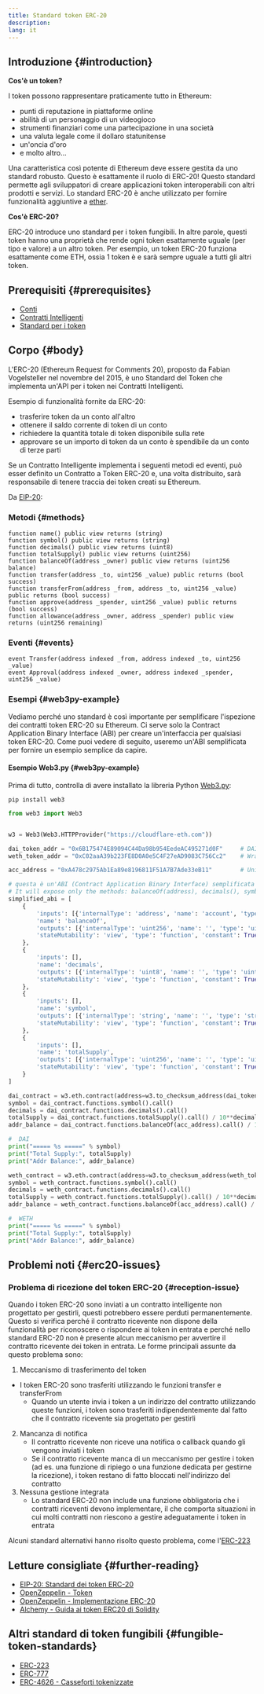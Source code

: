 ```yaml
---
title: Standard token ERC-20
description:
lang: it
---
```


## Introduzione {#introduction}

**Cos'è un token?**

I token possono rappresentare praticamente tutto in Ethereum:

- punti di reputazione in piattaforme online
- abilità di un personaggio di un videogioco
- strumenti finanziari come una partecipazione in una società
- una valuta legale come il dollaro statunitense
- un'oncia d'oro
- e molto altro...

Una caratteristica così potente di Ethereum deve essere gestita da uno standard robusto. Questo è esattamente il ruolo di ERC-20! Questo standard permette agli sviluppatori di creare applicazioni token interoperabili con altri prodotti e servizi. Lo standard ERC-20 è anche utilizzato per fornire funzionalità aggiuntive a [ether](/glossary/#ether).

**Cos'è ERC-20?**

ERC-20 introduce uno standard per i token fungibili. In altre parole, questi token hanno una proprietà che rende ogni token esattamente uguale (per tipo e valore) a un altro token. Per esempio, un token ERC-20 funziona esattamente come ETH, ossia 1 token è e sarà sempre uguale a tutti gli altri token.

## Prerequisiti {#prerequisites}

- [Conti](/developers/docs/accounts)
- [Contratti Intelligenti](/developers/docs/smart-contracts/)
- [Standard per i token](/developers/docs/standards/tokens/)

## Corpo {#body}

L'ERC-20 (Ethereum Request for Comments 20), proposto da Fabian Vogelsteller nel novembre del 2015, è uno Standard del Token che implementa un'API per i token nei Contratti Intelligenti.

Esempio di funzionalità fornite da ERC-20:

- trasferire token da un conto all'altro
- ottenere il saldo corrente di token di un conto
- richiedere la quantità totale di token disponibile sulla rete
- approvare se un importo di token da un conto è spendibile da un conto di terze parti

Se un Contratto Intelligente implementa i seguenti metodi ed eventi, può esser definito un Contratto a Token ERC-20 e, una volta distribuito, sarà responsabile di tenere traccia dei token creati su Ethereum.

Da [EIP-20](https://eips.ethereum.org/EIPS/eip-20):

### Metodi {#methods}

```solidity
function name() public view returns (string)
function symbol() public view returns (string)
function decimals() public view returns (uint8)
function totalSupply() public view returns (uint256)
function balanceOf(address _owner) public view returns (uint256 balance)
function transfer(address _to, uint256 _value) public returns (bool success)
function transferFrom(address _from, address _to, uint256 _value) public returns (bool success)
function approve(address _spender, uint256 _value) public returns (bool success)
function allowance(address _owner, address _spender) public view returns (uint256 remaining)
```

### Eventi {#events}

```solidity
event Transfer(address indexed _from, address indexed _to, uint256 _value)
event Approval(address indexed _owner, address indexed _spender, uint256 _value)
```

### Esempi {#web3py-example}

Vediamo perché uno standard è così importante per semplificare l'ispezione dei contratti token ERC-20 su Ethereum. Ci serve solo la Contract Application Binary Interface (ABI) per creare un'interfaccia per qualsiasi token ERC-20. Come puoi vedere di seguito, useremo un'ABI semplificata per fornire un esempio semplice da capire.

#### Esempio Web3.py {#web3py-example}

Prima di tutto, controlla di avere installato la libreria Python [Web3.py](https://web3py.readthedocs.io/en/stable/quickstart.html#installation):

```
pip install web3
```

```python
from web3 import Web3


w3 = Web3(Web3.HTTPProvider("https://cloudflare-eth.com"))

dai_token_addr = "0x6B175474E89094C44Da98b954EedeAC495271d0F"     # DAI
weth_token_addr = "0xC02aaA39b223FE8D0A0e5C4F27eAD9083C756Cc2"    # Wrapped ether (WETH)

acc_address = "0xA478c2975Ab1Ea89e8196811F51A7B7Ade33eB11"        # Uniswap V2: DAI 2

# questa è un'ABI (Contract Application Binary Interface) semplificata per un contratto token ERC-20.
# It will expose only the methods: balanceOf(address), decimals(), symbol() and totalSupply()
simplified_abi = [
    {
        'inputs': [{'internalType': 'address', 'name': 'account', 'type': 'address'}],
        'name': 'balanceOf',
        'outputs': [{'internalType': 'uint256', 'name': '', 'type': 'uint256'}],
        'stateMutability': 'view', 'type': 'function', 'constant': True
    },
    {
        'inputs': [],
        'name': 'decimals',
        'outputs': [{'internalType': 'uint8', 'name': '', 'type': 'uint8'}],
        'stateMutability': 'view', 'type': 'function', 'constant': True
    },
    {
        'inputs': [],
        'name': 'symbol',
        'outputs': [{'internalType': 'string', 'name': '', 'type': 'string'}],
        'stateMutability': 'view', 'type': 'function', 'constant': True
    },
    {
        'inputs': [],
        'name': 'totalSupply',
        'outputs': [{'internalType': 'uint256', 'name': '', 'type': 'uint256'}],
        'stateMutability': 'view', 'type': 'function', 'constant': True
    }
]

dai_contract = w3.eth.contract(address=w3.to_checksum_address(dai_token_addr), abi=simplified_abi)
symbol = dai_contract.functions.symbol().call()
decimals = dai_contract.functions.decimals().call()
totalSupply = dai_contract.functions.totalSupply().call() / 10**decimals
addr_balance = dai_contract.functions.balanceOf(acc_address).call() / 10**decimals

#  DAI
print("===== %s =====" % symbol)
print("Total Supply:", totalSupply)
print("Addr Balance:", addr_balance)

weth_contract = w3.eth.contract(address=w3.to_checksum_address(weth_token_addr), abi=simplified_abi)
symbol = weth_contract.functions.symbol().call()
decimals = weth_contract.functions.decimals().call()
totalSupply = weth_contract.functions.totalSupply().call() / 10**decimals
addr_balance = weth_contract.functions.balanceOf(acc_address).call() / 10**decimals

#  WETH
print("===== %s =====" % symbol)
print("Total Supply:", totalSupply)
print("Addr Balance:", addr_balance)
```

## Problemi noti {#erc20-issues}

### Problema di ricezione del token ERC-20 {#reception-issue}

Quando i token ERC-20 sono inviati a un contratto intelligente non progettato per gestirli, questi potrebbero essere perduti permanentemente. Questo si verifica perché il contratto ricevente non dispone della funzionalità per riconoscere o rispondere ai token in entrata e perché nello standard ERC-20 non è presente alcun meccanismo per avvertire il contratto ricevente dei token in entrata. Le forme principali assunte da questo problema sono:

1.  Meccanismo di trasferimento del token
  - I token ERC-20 sono trasferiti utilizzando le funzioni transfer e transferFrom
    -   Quando un utente invia i token a un indirizzo del contratto utilizzando queste funzioni, i token sono trasferiti indipendentemente dal fatto che il contratto ricevente sia progettato per gestirli
2.  Mancanza di notifica
    -   Il contratto ricevente non riceve una notifica o callback quando gli vengono inviati i token
    -   Se il contratto ricevente manca di un meccanismo per gestire i token (ad es. una funzione di ripiego o una funzione dedicata per gestirne la ricezione), i token restano di fatto bloccati nell'indirizzo del contratto
3.  Nessuna gestione integrata
    -   Lo standard ERC-20 non include una funzione obbligatoria che i contratti riceventi devono implementare, il che comporta situazioni in cui molti contratti non riescono a gestire adeguatamente i token in entrata

Alcuni standard alternativi hanno risolto questo problema, come l'[ERC-223](/developers/docs/standards/tokens/erc-223)

## Letture consigliate {#further-reading}

- [EIP-20: Standard dei token ERC-20](https://eips.ethereum.org/EIPS/eip-20)
- [OpenZeppelin - Token](https://docs.openzeppelin.com/contracts/3.x/tokens#ERC20)
- [OpenZeppelin - Implementazione ERC-20](https://github.com/OpenZeppelin/openzeppelin-contracts/blob/master/contracts/token/ERC20/ERC20.sol)
- [Alchemy - Guida ai token ERC20 di Solidity](https://www.alchemy.com/overviews/erc20-solidity)


## Altri standard di token fungibili {#fungible-token-standards}

- [ERC-223](/developers/docs/standards/tokens/erc-223)
- [ERC-777](/developers/docs/standards/tokens/erc-777)
- [ERC-4626 - Casseforti tokenizzate](/developers/docs/standards/tokens/erc-4626)